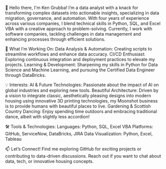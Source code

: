 👋 Hello there, I'm Ken Grubba!
I’m a data analyst with a knack for transforming complex datasets into actionable insights, specializing in data migration, governance, and automation. With four years of experience across various companies, I blend technical skills in Python, SQL, and Excel VBA with a creative approach to problem-solving. Currently, I work with software companies, tackling challenges in data management and enhancing processes through efficient solutions.

🚀 What I’m Working On:
Data Analysis & Automation: Creating scripts to streamline workflows and enhance data accuracy.
CI/CD Enthusiast: Exploring continuous integration and deployment practices to elevate my projects.
Learning & Development: Sharpening my skills in Python for Data Science and Machine Learning, and pursuing the Certified Data Engineer through DataBricks.

💡 Interests:
AI & Future Technologies: Passionate about the impact of AI on global industries and exploring new tools.
Beautiful Architecture: Driven by a vision to integrate classic, aesthetically pleasing designs into modern housing using innovative 3D printing technologies, my Moonshot business is to provide humans with beautiful places to live.
Gardening & Scottish Country Dancing: Enjoy spending time outdoors and embracing traditional dance, albeit with slightly less accordion!

🛠️ Tools & Technologies:
Languages: Python, SQL, Excel VBA
Platforms: GitHub, ServiceNow, DataBricks, JIRA
Data Visualization: Python, Excel, Tableau

📫 Let’s Connect!
Find me exploring GitHub for exciting projects or contributing to data-driven discussions.
Reach out if you want to chat about data, tech, or innovative housing concepts.
